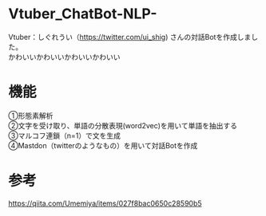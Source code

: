 # Vtuber_ChatBot-NLP-
Vtuber：しぐれうい（https://twitter.com/ui_shig) さんの対話Botを作成しました。<Br>
かわいいかわいいかわいいかわいい<Br>
# 機能<Br>
①形態素解析<Br>
②文字を受け取り、単語の分散表現(word2vec)を用いて単語を抽出する<Br>
③マルコフ連鎖（n=1）で文を生成<Br>
④Mastdon（twitterのようなもの）を用いて対話Botを作成<Br>
# 参考
https://qiita.com/Umemiya/items/027f8bac0650c28590b5
